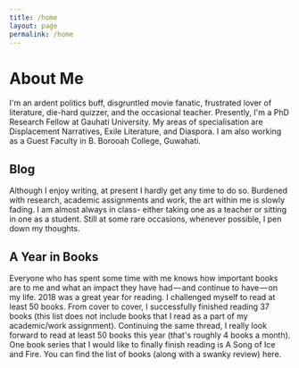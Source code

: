 ```yaml
---
title: /home
layout: page
permalink: /home
---
```


# About Me

I'm an ardent politics buff, disgruntled movie fanatic, frustrated lover of literature, die-hard quizzer, and the occasional teacher. Presently, I'm a PhD Research Fellow at Gauhati University. My areas of specialisation are Displacement Narratives, Exile Literature, and Diaspora. I am also working as a Guest Faculty in B. Borooah College, Guwahati.


## Blog

Although I enjoy writing, at present I hardly get any time to do so. Burdened with research, academic assignments and work, the art within me is slowly fading. I am almost always in class- either taking one as a teacher or sitting in one as a student. Still at some rare occasions, whenever possible, I pen down my thoughts.

## A Year in Books

Everyone who has spent some time with me knows how important books are to me and what an impact they have had — and continue to have — on my life. 
2018 was a great year for reading. I challenged myself to read at least 50 books. From cover to cover, I successfully finished reading 37 books (this list does not include books that I read as a part of my academic/work assignment). Continuing the same thread, I really look forward to read at least 50 books this year (that's roughly 4 books a month). One book series that I would like to finally finish reading is A Song of Ice and Fire. You can find the list of books (along with a swanky review) here. 
